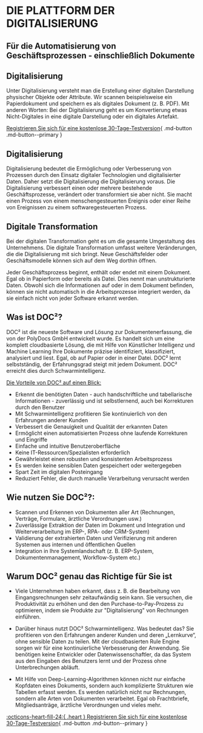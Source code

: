 # DIE PLATTFORM DER DIGITALISIERUNG
## Für die Automatisierung von Geschäftsprozessen - einschließlich Dokumente

## Digitalisierung
Unter Digitalisierung versteht man die Erstellung einer digitalen Darstellung physischer Objekte oder Attribute. Wir scannen beispielsweise ein Papierdokument und speichern es als digitales Dokument (z. B. PDF). Mit anderen Worten: Bei der Digitalisierung geht es um Konvertierung
etwas Nicht-Digitales in eine digitale Darstellung oder ein digitales Artefakt.



[Registrieren Sie sich für eine kostenlose 30-Tage-Testversion](https://app.polydocs.io){ .md-button .md-button--primary }

## Digitalisierung

Digitalisierung bedeutet die Ermöglichung oder Verbesserung von Prozessen durch den Einsatz digitaler Technologien und digitalisierter
Daten. Daher setzt die Digitalisierung die Digitalisierung voraus.
Die Digitalisierung verbessert einen oder mehrere bestehende Geschäftsprozesse, verändert oder transformiert sie aber nicht. Sie macht einen Prozess von einem menschengesteuerten Ereignis oder einer Reihe von Ereignissen zu einem softwaregesteuerten Prozess.

## Digitale Transformation

Bei der digitalen Transformation geht es um die gesamte Umgestaltung des Unternehmens. Die digitale Transformation umfasst weitere Veränderungen, die die Digitalisierung mit sich bringt. Neue Geschäftsfelder oder Geschäftsmodelle können sich auf dem Weg dorthin öffnen.

Jeder Geschäftsprozess beginnt, enthält oder endet mit einem Dokument. Egal ob in Papierform oder bereits als Datei. Dies nennt man unstrukturierte Daten. Obwohl sich die Informationen auf oder in dem Dokument befinden, können sie nicht automatisch in die Arbeitsprozesse integriert werden, da sie einfach nicht von jeder Software erkannt werden.

## Was ist DOC²?

DOC² ist die neueste Software und Lösung zur Dokumentenerfassung, die von der PolyDocs GmbH entwickelt wurde. Es handelt sich um eine komplett cloudbasierte Lösung, die mit Hilfe von Künstlicher Intelligenz und Machine Learning Ihre Dokumente präzise identifiziert, klassifiziert, analysiert und liest. Egal, ob auf Papier oder in einer Datei. DOC² lernt selbstständig, der Erfahrungsgrad steigt mit jedem Dokument. DOC² erreicht dies durch Schwarmintelligenz.

<ins>Die Vorteile von DOC² auf einen Blick:</ins>

  -  Erkennt die benötigten Daten - auch handschriftliche und tabellarische Informationen - zuverlässig und ist selbstlernend, auch bei Korrekturen durch den Benutzer
  -  Mit Schwarmintelligenz profitieren Sie kontinuierlich von den Erfahrungen anderer Kunden
  -  Verbessert die Genauigkeit und Qualität der erkannten Daten
  -  Ermöglicht einen automatisierten Prozess ohne laufende Korrekturen und Eingriffe
  -  Einfache und intuitive Benutzeroberfläche
  -  Keine IT-Ressourcen/Spezialisten erforderlich
  -  Gewährleistet einen robusten und konsistenten Arbeitsprozess
  -  Es werden keine sensiblen Daten gespeichert oder weitergegeben
  -  Spart Zeit im digitalen Posteingang
  -  Reduziert Fehler, die durch manuelle Verarbeitung verursacht werden

## Wie nutzen Sie DOC²?:

  -  Scannen und Erkennen von Dokumenten aller Art (Rechnungen, Verträge, Formulare, ärztliche Verordnungen usw.)
  -  Zuverlässige Extraktion der Daten im Dokument und Integration und Weiterverarbeitung im ERP-, RPA- oder CRM-System)
  -  Validierung der extrahierten Daten und Verifizierung mit anderen Systemen aus internen und öffentlichen Quellen
  -  Integration in Ihre Systemlandschaft (z. B. ERP-System, Dokumentenmanagement, Workflow-System etc.)

## Warum DOC² genau das Richtige für Sie ist

  -   Viele Unternehmen haben erkannt, dass z. B. die Bearbeitung von Eingangsrechnungen sehr zeitaufwändig sein kann. Sie versuchen, die Produktivität zu erhöhen und den
      den Purchase-to-Pay-Prozess zu optimieren, indem sie Produkte zur "Digitalisierung" von Rechnungen einführen.

  -  Darüber hinaus nutzt DOC² Schwarmintelligenz. Was bedeutet das? Sie profitieren von den Erfahrungen anderer Kunden und deren „Lernkurve“, ohne sensible Daten zu teilen. Mit der cloudbasierten Rule Engine sorgen wir für eine kontinuierliche Verbesserung der Anwendung. Sie benötigen keine Entwickler oder Datenwissenschaftler, da das System aus den Eingaben des Benutzers lernt und der Prozess ohne Unterbrechungen abläuft.

  -  Mit Hilfe von Deep-Learning-Algorithmen können nicht nur einfache Kopfdaten eines Dokuments, sondern auch komplizierte Strukturen wie Tabellen erfasst werden. Es werden natürlich nicht nur Rechnungen, sondern alle Arten von Dokumenten verarbeitet. Egal ob Frachtbriefe, Mitgliedsanträge, ärztliche Verordnungen und vieles mehr.


[:octicons-heart-fill-24:{ .heart } Registrieren Sie sich für eine kostenlose 30-Tage-Testversion](https://app.polydocs.io){ .md-button .md-button--primary }
